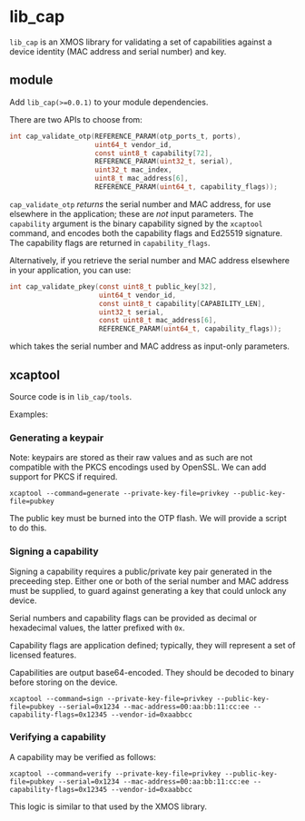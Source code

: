 # lib\_cap

`lib_cap` is an XMOS library for validating a set of capabilities against a device identity (MAC address and serial number) and key.

## module

Add `lib_cap(>=0.0.1)` to your module dependencies.

There are two APIs to choose from:

```c
int cap_validate_otp(REFERENCE_PARAM(otp_ports_t, ports),
                     uint64_t vendor_id,
                     const uint8_t capability[72],
                     REFERENCE_PARAM(uint32_t, serial),
                     uint32_t mac_index,
                     uint8_t mac_address[6],
                     REFERENCE_PARAM(uint64_t, capability_flags));
```

`cap_validate_otp` _returns_ the serial number and MAC address, for use elsewhere in the application; these are _not_ input parameters. The `capability` argument is the binary capability signed by the `xcaptool` command, and encodes both the capability flags and Ed25519 signature. The capability flags are returned in `capability_flags`.

Alternatively, if you retrieve the serial number and MAC address elsewhere in your application, you can use:

```c
int cap_validate_pkey(const uint8_t public_key[32],
                      uint64_t vendor_id,
                      const uint8_t capability[CAPABILITY_LEN],
                      uint32_t serial,
                      const uint8_t mac_address[6],
                      REFERENCE_PARAM(uint64_t, capability_flags));
```

which takes the serial number and MAC address as input-only parameters.

## xcaptool

Source code is in `lib_cap/tools`.

Examples:

### Generating a keypair

Note: keypairs are stored as their raw values and as such are not compatible with the PKCS encodings used by OpenSSL. We can add support for PKCS if required.

```
xcaptool --command=generate --private-key-file=privkey --public-key-file=pubkey
```

The public key must be burned into the OTP flash. We will provide a script to do this.

### Signing a capability

Signing a capability requires a public/private key pair generated in the preceeding step. Either one or both of the serial number and MAC address must be supplied, to guard against generating a key that could unlock any device.

Serial numbers and capability flags can be provided as decimal or hexadecimal values, the latter prefixed with `0x`.

Capability flags are application defined; typically, they will represent a set of licensed features.

Capabilities are output base64-encoded. They should be decoded to binary before storing on the device.

```
xcaptool --command=sign --private-key-file=privkey --public-key-file=pubkey --serial=0x1234 --mac-address=00:aa:bb:11:cc:ee --capability-flags=0x12345 --vendor-id=0xaabbcc
```

### Verifying a capability

A capability may be verified as follows:

```
xcaptool --command=verify --private-key-file=privkey --public-key-file=pubkey --serial=0x1234 --mac-address=00:aa:bb:11:cc:ee --capability-flags=0x12345 --vendor-id=0xaabbcc
```

This logic is similar to that used by the XMOS library.
